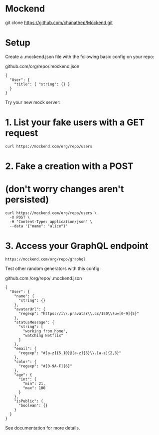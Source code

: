 # Mockend
git clone https://github.com/chanathep/Mockend.git

# Setup
Create a .mockend.json file with the following basic config on your repo:

github.com/org/repo/.mockend.json
```
{
  "User": {
    "title": { "string": {} }
  }
}
```

Try your new mock server:

# 1. List your fake users with a GET request
```
curl https://mockend.com/org/repo/users
```

# 2. Fake a creation with a POST
# (don't worry changes aren't persisted)
```
curl https://mockend.com/org/repo/users \
  -X POST \
  -H "Content-Type: application/json" \
  --data '{"name": "alice"}'
```

# 3. Access your GraphQL endpoint
```
https://mockend.com/org/repo/graphql
```
Test other random generators with this config:

github.com /org/repo/ .mockend.json
```
{
  "User": {
    "name": {
      "string": {}
    },
    "avatarUrl": {
      "regexp": "https://i\\.pravatar\\.cc/150\\?u=[0-9]{5}"
    },
    "statusMessage": {
      "string": [
        "working from home",
        "watching Netflix"
      ]
    },
    "email": {
      "regexp": "#[a-z]{5,10}@[a-z]{5}\\.[a-z]{2,3}"
    },
    "color": {
      "regexp": "#[0-9A-F]{6}"
    },
    "age": {
      "int": {
        "min": 21,
        "max": 100
      }
    },
    "isPublic": {
      "boolean": {}
    }
  }
}
```
See documentation for more details.
